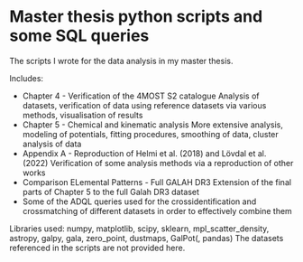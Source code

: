 # Master thesis python scripts and some SQL queries
The scripts I wrote for the data analysis in my master thesis.

Includes:
- Chapter 4 - Verification of the 4MOST S2 catalogue
  Analysis of datasets, verification of data using reference datasets via various methods, visualisation of results
- Chapter 5 - Chemical and kinematic analysis
  More extensive analysis, modeling of potentials, fitting procedures, smoothing of data, cluster analysis of data
- Appendix A - Reproduction of Helmi et al. (2018) and Lövdal et al. (2022)
  Verification of some analysis methods via a reproduction of other works
- Comparison ELemental Patterns - Full GALAH DR3
  Extension of the final parts of Chapter 5 to the full Galah DR3 dataset
- Some of the ADQL queries used for the crossidentification and crossmatching of different datasets in order to effectively combine them

Libraries used: numpy, matplotlib, scipy, sklearn, mpl_scatter_density, astropy, galpy, gala, zero_point, dustmaps, GalPot(, pandas)
The datasets referenced in the scripts are not provided here.
